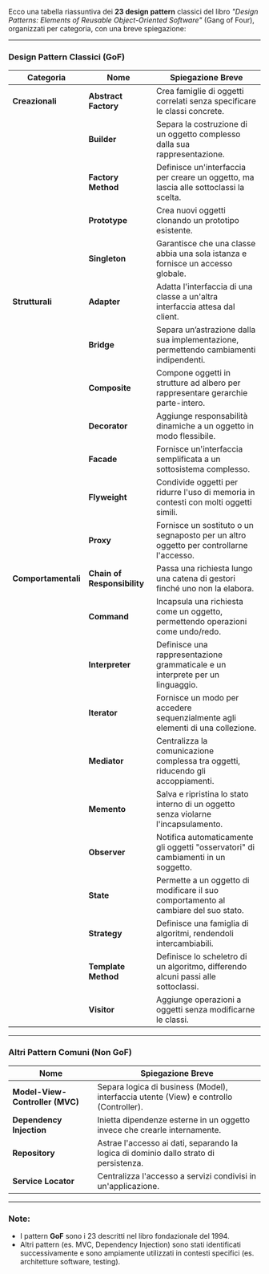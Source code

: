 Ecco una tabella riassuntiva dei **23 design pattern** classici del libro *"Design Patterns: Elements of Reusable Object-Oriented Software"* (Gang of Four), organizzati per categoria, con una breve spiegazione:

---

### **Design Pattern Classici (GoF)**
| **Categoria**       | **Nome**                 | **Spiegazione Breve**                                                                 |
|----------------------|--------------------------|---------------------------------------------------------------------------------------|
| **Creazionali**      | **Abstract Factory**     | Crea famiglie di oggetti correlati senza specificare le classi concrete.              |
|                      | **Builder**              | Separa la costruzione di un oggetto complesso dalla sua rappresentazione.             |
|                      | **Factory Method**       | Definisce un'interfaccia per creare un oggetto, ma lascia alle sottoclassi la scelta. |
|                      | **Prototype**            | Crea nuovi oggetti clonando un prototipo esistente.                                   |
|                      | **Singleton**            | Garantisce che una classe abbia una sola istanza e fornisce un accesso globale.       |
| **Strutturali**      | **Adapter**              | Adatta l'interfaccia di una classe a un'altra interfaccia attesa dal client.          |
|                      | **Bridge**               | Separa un’astrazione dalla sua implementazione, permettendo cambiamenti indipendenti. |
|                      | **Composite**            | Compone oggetti in strutture ad albero per rappresentare gerarchie parte-intero.      |
|                      | **Decorator**            | Aggiunge responsabilità dinamiche a un oggetto in modo flessibile.                    |
|                      | **Facade**               | Fornisce un'interfaccia semplificata a un sottosistema complesso.                     |
|                      | **Flyweight**            | Condivide oggetti per ridurre l'uso di memoria in contesti con molti oggetti simili.  |
|                      | **Proxy**                | Fornisce un sostituto o un segnaposto per un altro oggetto per controllarne l'accesso.|
| **Comportamentali**  | **Chain of Responsibility** | Passa una richiesta lungo una catena di gestori finché uno non la elabora.           |
|                      | **Command**              | Incapsula una richiesta come un oggetto, permettendo operazioni come undo/redo.       |
|                      | **Interpreter**          | Definisce una rappresentazione grammaticale e un interprete per un linguaggio.        |
|                      | **Iterator**             | Fornisce un modo per accedere sequenzialmente agli elementi di una collezione.        |
|                      | **Mediator**             | Centralizza la comunicazione complessa tra oggetti, riducendo gli accoppiamenti.      |
|                      | **Memento**              | Salva e ripristina lo stato interno di un oggetto senza violarne l'incapsulamento.    |
|                      | **Observer**             | Notifica automaticamente gli oggetti "osservatori" di cambiamenti in un soggetto.     |
|                      | **State**                | Permette a un oggetto di modificare il suo comportamento al cambiare del suo stato.   |
|                      | **Strategy**             | Definisce una famiglia di algoritmi, rendendoli intercambiabili.                      |
|                      | **Template Method**      | Definisce lo scheletro di un algoritmo, differendo alcuni passi alle sottoclassi.     |
|                      | **Visitor**              | Aggiunge operazioni a oggetti senza modificarne le classi.                           |

---

### **Altri Pattern Comuni (Non GoF)**
| **Nome**               | **Spiegazione Breve**                                                                 |
|------------------------|---------------------------------------------------------------------------------------|
| **Model-View-Controller (MVC)** | Separa logica di business (Model), interfaccia utente (View) e controllo (Controller).|
| **Dependency Injection** | Inietta dipendenze esterne in un oggetto invece che crearle internamente.            |
| **Repository**          | Astrae l'accesso ai dati, separando la logica di dominio dallo strato di persistenza.|
| **Service Locator**     | Centralizza l'accesso a servizi condivisi in un'applicazione.                        |

---

### Note:
- I pattern **GoF** sono i 23 descritti nel libro fondazionale del 1994.
- Altri pattern (es. MVC, Dependency Injection) sono stati identificati successivamente e sono ampiamente utilizzati in contesti specifici (es. architetture software, testing).